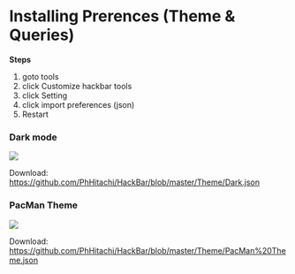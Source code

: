 # Installing Prerences (Theme & Queries)

<b> Steps </b>
1. goto tools 
2. click Customize hackbar tools
3. click Setting
4. click import preferences (json)
5. Restart



### Dark mode
![](https://i.imgur.com/PWw0w0X.png)

Download: https://github.com/PhHitachi/HackBar/blob/master/Theme/Dark.json

### PacMan Theme
![](https://i.imgur.com/Z4y1eP7.png)

Download: https://github.com/PhHitachi/HackBar/blob/master/Theme/PacMan%20Theme.json
